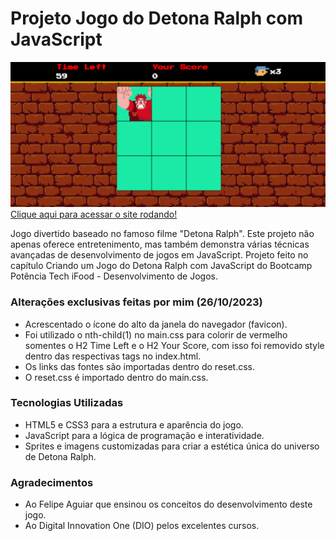 # Projeto Jogo do Detona Ralph com JavaScript
![image](https://github.com/AndersonBHBR/detona-ralph-game/blob/main/DetonaRalph.png)
[Clique aqui para acessar o site rodando!](https://andersonbhbr.github.io/detona-ralph-game/)

Jogo divertido baseado no famoso filme "Detona Ralph". Este projeto não apenas oferece entretenimento, mas também demonstra várias técnicas avançadas de desenvolvimento de jogos em JavaScript. Projeto feito no capítulo Criando um Jogo do Detona Ralph com JavaScript do Bootcamp Potência Tech iFood - Desenvolvimento de Jogos.

### Alterações exclusivas feitas por mim (26/10/2023)

- Acrescentado o ícone do alto da janela do navegador (favicon).
- Foi utilizado o nth-child(1) no main.css para colorir de vermelho somentes o H2 Time Left e o H2 Your Score, com isso foi removido style dentro das respectivas tags no index.html.
- Os links das fontes são importadas dentro do reset.css.
- O reset.css é importado dentro do main.css.

### Tecnologias Utilizadas

- HTML5 e CSS3 para a estrutura e aparência do jogo.
- JavaScript para a lógica de programação e interatividade.
- Sprites e imagens customizadas para criar a estética única do universo de Detona Ralph.

### Agradecimentos
- Ao Felipe Aguiar que ensinou os conceitos do desenvolvimento deste jogo.
- Ao Digital Innovation One (DIO) pelos excelentes cursos.
